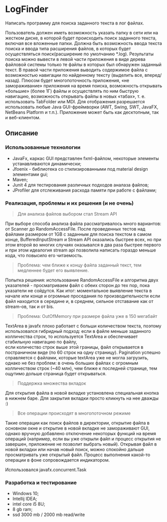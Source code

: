 # LogFinder
Написать программу для поиска заданного текста в лог файлах.

Пользователь должен иметь возможность указать папку в сети или на жестком диске, в которой будет
происходить поиск заданного текста, включая все вложенные папки.
Должна быть возможность ввода текста поиска и ввода типа расширения файлов, в которых будет
осуществляться поиск(расширение по умолчанию *.log).
Результаты поиска можно вывести в левой части приложения в виде дерева файловой системы
только те файлы в которых был обнаружен заданный текст.
В правой части приложения выводить содержимое файла с возможностью навигации по найденному
тексту (выделить все, вперед/назад).
Плюсом будет многопоточность приложения, «не замораживание» приложения на время поиска,
возможность открывать «большие» (более 1Г) файлы и осуществлять по ним быструю навигацию,
возможность открывать файлы в новых «табах», т. е. использовать TabFolder или MDI.
Для отображения разрешается использовать любые Java GUI-фреймворки (AWT, Swing, SWT, JavaFX,
NetBeans Platform и т.п.).
Приложение может быть как десктопным, так и веб-клиентом.

## Описание
### Использованные технологии
* JavaFx, каркас GUI представлен fxml-файлом, некоторые элементы устанавливаются динамически;
* Jfoenix -  библиотека со стилизированными под material design элементами gui;
* Maven;
* Junit 4 для тестирования различных подходов аналаза файлов;
* JProfiler для отслеживания расхода памяти при работе с файлами;

### Реализация, проблемы и их решения (и не очень)
> Для анализа файлов выбором стал Stream API

При выборе способа анализа файла рассматривалось много вариантов: от Scanner до RandomAccessFile.
После проведенных тестов над файлами размером от 1GB с заданным для поиска текстом в самом конце, BufferedInputStream 
и Stream API оказались быстрее всех, но при этом второй во многих случаях оказывался в два раза быстрее первого и при этом
идеалогия stream api позволила написать гораздо меньше кода, что повысило его читаемость.

> Проблема: чем ближе к концу файла заданный текст, тем медленнее будет его выявление. 

Попытка решения: использование RandomAccessFile и алгоритма двух указателей - просматриваем файл с обеих сторон до тех
пор, пока указатели не сойдутся. Как итог: моментальное выявление текста в начале или конце и огромные проседания по 
производительности если файл находится в середине и, в среднем, сильное отставание как от stream-ов, так и от bis.

>Проблема: OutOfMemory при размере файла уже в 150 мегабайт

TextArea в javafx плохо работает с больши количеством текста, поэтому использовался гибридный подход: если в 
файле меньше заданного колличества строк, то используется TextArea и обеспечивает стабильную навигацию по файлу,  
если количество строк выше этой границы, файл открывается в постраничном виде (по 60 строк на одну страницу). Pagination успешно справляется 
с файлами, которые textArea уже не могла загрузить, однако не без проблем:
в очень больших файлах с огромным колличеством строк (~40 млн), чем ближе к последней странице, тем 
ощутимо дольше страница будет открываться.

> Поддержка множества вкладок

Для открытия файла в новой вкладке установлена специальная кнопка в нижнем баре. Для закрытия вкладки просто кликнуть
на нее дважды :)

 > Все операции происходят в многопоточном режиме

Такие операции как поиск файлов в директории, открытие файла в основном окне и открытие в новой вкладке не замораживают
GUI, однако вручную добавлено отключение некоторых функций на время операций (например, если вы уже открыли файл и процесс
открытия не завершен, приложение не позволит выбрать новый). Открывая файл в новой вкладки или начав новый поиск, можно
спокойно дальше просматривать уже открытый файл. Процесс выполнения какой-то операции в фоне сопровождается индикатором.

Использовался javafx.concurrent.Task

### Разработка и тестирование
- Windows 10;
- Intellij IDEA;
- intel core i5 8U;
- 8 gb ram;
- ssd 3000 mb / 2000 mb read/write


